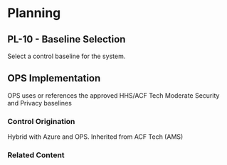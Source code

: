 # Planning
## PL-10 - Baseline Selection

Select a control baseline for the system.

## OPS Implementation

OPS uses or references the approved HHS/ACF Tech Moderate Security and Privacy baselines

### Control Origination

Hybrid with Azure and OPS. Inherited from ACF Tech (AMS)

### Related Content
